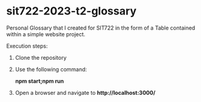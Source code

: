 # sit722-2023-t2-glossary
Personal Glossary that I created  for SIT722 in the form of a Table contained within a simple website project.

Execution steps:
1. Clone the repository
2. Use the following command:
   
   **npm start;npm run**
4. Open a browser and navigate to **http://localhost:3000/**
